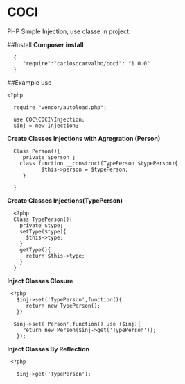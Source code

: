 # COCI
PHP Simple Injection, use classe in project.

##Install
**Composer install**
  
      {
         "require":"carlosocarvalho/coci": "1.0.0"
      }
      
##Example use

    <?php
      
      require "vendor/autoload.php";
      
      use COC\COCI\Injection;
      $inj = new Injection;
 
 **Create Classes Injections with Agregration (Person)**  
 
      Class Person(){
         private $person ;
        class function __construct(TypePerson $typePerson){
               $this->person = $typePerson;
         }   
      
      }
      

**Create Classes Injections(TypePerson)**
      
      
      <?php    
      Class TypePerson(){
        private $type;
        setType($type){
          $this->type;
        }
        getType(){
          return $this->type;
        }
      }
        
**Inject Classes Closure**

     <?php 
       $inj->set('TypePerson',function(){
          return new TypePerson();
       })
       
      $inj->set('Person',function() use ($inj){
         return new Person($inj->get('TypePerson'));
       });
  
**Inject Classes By Reflection**

     <?php 
       
       $inj->get('TypePerson');
